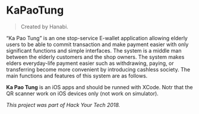 # KaPaoTung

>Created by Hanabi.

“Ka Pao Tung” is an one stop-service E-wallet application 
allowing elderly users to be able to commit transaction and 
make payment easier with only significant functions and simple interfaces. 
The system is a middle man between the elderly customers and the shop owners. 
The system makes elders everyday-life payment easier such as withdrawing, paying, or transferring 
become more convenient by introducing cashless society. The main functions and features of this system are as follows.

**Ka Pao Tung** is an iOS apps and should be runned with XCode.
Notr that the QR scanner work on iOS devices only (not work on simulator).

*This project was part of Hack Your Tech 2018.*

